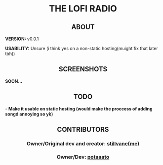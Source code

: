 <h1 align="center">THE LOFI RADIO</h1>
<h2 align="center">ABOUT</h2>
<strong align="center">VERSION:</strong> v0.0.1

<strong align="center">USABILITY:</strong> Unsure (i think yes on a non-static hosting(muight fix that later tbh))
<h2 align="center">SCREENSHOTS</h2>
<strong align="center">SOON...</strong>
<h2 align="center">TODO</h2>
- <strong align="center">Make it usable on static hosting (would make the proccess of adding songd annoying so yk)</strong>
<h2 align="center">CONTRIBUTORS</h2>
<h3 align="center"><strong>Owner/Original dev and creator:</strong> <a href="https://github.com/stillvanefr" target="_blank">stillvane(me)</a></h3>

<h3 align="center"><strong>Owner/Dev:</strong> <a href="https://github.com/potaaatoo" target="_blank">potaaato</a></h3>
